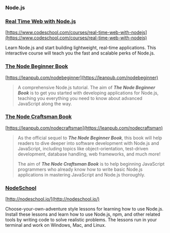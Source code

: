 ### Node.js

### [Real Time Web with Node.js](https://www.codeschool.com/courses/real-time-web-with-nodejs)

[https://www.codeschool.com/courses/real-time-web-with-nodejs](https://www.codeschool.com/courses/real-time-web-with-nodejs)

Learn Node.js and start building lightweight, real-time applications. This interactive course will teach you the fast and scalable perks of Node.js.

### [The Node Beginner Book](https://leanpub.com/nodebeginner)

[https://leanpub.com/nodebeginner](https://leanpub.com/nodebeginner)

>A comprehensive Node.js tutorial. The aim of ***The Node Beginner Book*** is to get you started with developing applications for Node.js, teaching you everything you need to know about advanced JavaScript along the way.

### [The Node Craftsman Book](https://leanpub.com/nodecraftsman)

[https://leanpub.com/nodecraftsman](https://leanpub.com/nodecraftsman)

>As the official sequel to ***The Node Beginner Book***, this book will help readers to dive deeper into software development with Node.js and JavaScript, including topics like object-orientation, test-driven development, database handling, web frameworks, and much more!
>
>The aim of ***The Node Craftsman Book*** is to help beginning JavaScript programmers who already know how to write basic Node.js applications in mastering JavaScript and Node.js thoroughly.

### [NodeSchool](http://nodeschool.io/)

[http://nodeschool.io/](http://nodeschool.io/)

Choose-your-own-adventure style lessons for learning how to use Node.js. Install these lessons and learn how to use Node.js, npm, and other related tools by writing code to solve realistic problems. The lessons run in your terminal and work on Windows, Mac, and Linux.